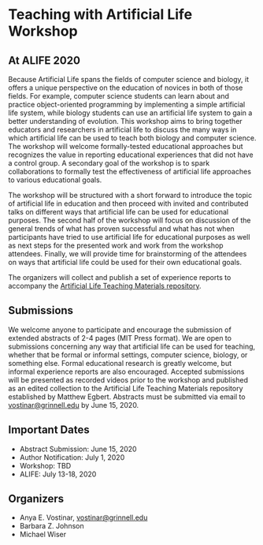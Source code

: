 # Teaching with Artificial Life Workshop
## At ALIFE 2020

Because Artificial Life spans the fields of computer science and biology, it offers a unique perspective on the education of novices in both of those fields. For example, computer science students can learn about and practice object-oriented programming by implementing a simple artificial life system, while biology students can use an artificial life system to gain a better understanding of evolution. This workshop aims to bring together educators and researchers in artificial life to discuss the many ways in which artificial life can be used to teach both biology and computer science. The workshop will welcome formally-tested educational approaches but recognizes the value in reporting educational experiences that did not have a control group. A secondary goal of the workshop is to spark collaborations to formally test the effectiveness of artificial life approaches to various educational goals.

The workshop will be structured with a short forward to introduce the topic of artificial life in education and then proceed with invited and contributed talks on different ways that artificial life can be used for educational purposes. The second half of the workshop will focus on discussion of the general trends of what has proven successful and what has not when participants have tried to use artificial life for educational purposes as well as next steps for the presented work and work from the workshop attendees. Finally, we will provide time for brainstorming of the attendees on ways that artificial life could be used for their own educational goals.

The organizers will collect and publish a set of experience reports to accompany the [Artificial Life Teaching Materials repository](https://github.com/isal-alife/artificial-life-teaching-materials).

## Submissions
We welcome anyone to participate and encourage the submission of extended abstracts of 2-4 pages (MIT Press format). We are open to submissions concerning any way that artificial life can be used for teaching, whether that be formal or informal settings, computer science, biology, or something else. Formal educational research is greatly welcome, but informal experience reports are also encouraged. Accepted submissions will be presented as recorded videos prior to the workshop and published as an edited collection to the Artificial Life Teaching Materials repository established by Matthew Egbert. Abstracts must be submitted via email to vostinar@grinnell.edu by June 15, 2020. 

## Important Dates
* Abstract Submission: June 15, 2020
* Author Notification: July 1, 2020
* Workshop: TBD
* ALIFE: July 13-18, 2020

## Organizers
* Anya E. Vostinar, vostinar@grinnell.edu
* Barbara Z. Johnson
* Michael Wiser

